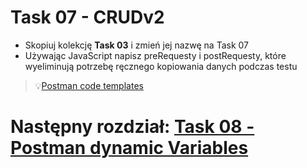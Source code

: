 # Task 07 - CRUDv2

* Skopiuj kolekcję **Task 03** i zmień jej nazwę na Task 07
* Używając JavaScript napisz preRequesty i postRequesty, które wyeliminują potrzebę ręcznego kopiowania danych podczas testu

> 💡[Postman code templates](../postman/postman-code-templates.md)

# Następny rozdział: [Task 08 - Postman dynamic Variables](08-task-postman-variables.md)
